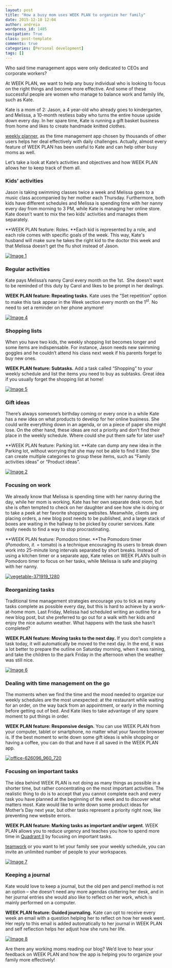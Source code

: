 ```yaml
---
layout: post
title: "How a busy mom uses WEEK PLAN to organize her family"
date: 2015-12-18 12:04
author: andreia
wordpress_id: 1485
navigation: True
class: post-template
comments: true
categories: [Personal development]
tags: []
---
```



Who said time management apps were only dedicated to CEOs and corporate workers?


At WEEK PLAN, we want to help any busy individual who is looking to focus on the right things and become more effective. And some of these successful people are women who manage to balance work and family life, such as Kate.


Kate is a mom of 2: Jason, a 4 year-old who already goes to kindergarten, and Melissa, a 10-month restless baby who turns the entire house upside down every day. In her spare time, Kate is running a gift basket business from home and likes to create handmade knitted clothes.


[weekly planner](http://weekplan.net), as the time management app chosen by thousands of other users helps her deal effectively with daily challenges. Actually, almost every feature of WEEK PLAN has been useful to Kate and can help other busy moms as well.


Let’s take a look at Kate’s activities and objectives and how WEEK PLAN allows her to keep track of them all.


### Kids’ activities



Jason is taking swimming classes twice a week and Melissa goes to a music class accompanied by her mother each Thursday. Furthermore, both kids have different schedules and Melissa is spending time with her nanny every day from morning to 3 PM, while Kate is managing her online store. Kate doesn’t want to mix the two kids’ activities and manages them separately.


**WEEK PLAN feature: Roles. **Each kid is represented by a role, and each role comes with specific goals of the week. This way, Kate's husband will make sure he takes the right kid to the doctor this week and that Melissa doesn’t get the flu shot instead of Jason.


<a href="/assets/images/uploads/1485-Image-1.png">![Image 1](/assets/images/uploads/1485-Image-1.png)</a>


### Regular activities



Kate pays Melissa’s nanny Carol every month on the 1st.  She doesn’t want to be reminded of this duty by Carol and likes to be prompt in her dealings.


**WEEK PLAN feature: Repeating tasks.** Kate uses the “Set repetition” option to make this task appear in the Week section every month on the 1<sup>st</sup>. No need to set a reminder on her phone anymore!


<a href="/assets/images/uploads/1485-Image-4.png">![Image 4](/assets/images/uploads/1485-Image-4.png)</a>


### Shopping lists



When you have two kids, the weekly shopping list becomes longer and some items are indispensable. For instance, Jason needs new swimming goggles and he couldn’t attend his class next week if his parents forget to buy new ones.


**WEEK PLAN feature: Subtasks.** Add a task called “Shopping” to your weekly schedule and list the items you need to buy as subtasks. Great idea if you usually forget the shopping list at home!


<a href="/assets/images/uploads/1485-Image-5.png">![Image 5](/assets/images/uploads/1485-Image-5.png)</a>


### Gift ideas



There’s always someone’s birthday coming or every once in a while Kate has a new idea on what products to develop for her online business. She could write everything down in an agenda, or on a piece of paper she might lose. On the other hand, these ideas are not a priority and don’t find their place in the weekly schedule. Where could she put them safe for later use?


**WEEK PLAN feature: Parking lot. **Kate can dump any new idea in the Parking lot, without worrying that she may not be able to find it later. She can create multiple categories to group these items, such as “Family activities ideas” or “Product ideas”.


<a href="/assets/images/uploads/1485-Image-2.png">![Image 2](/assets/images/uploads/1485-Image-2.png)</a>


### Focusing on work



We already know that Melissa is spending time with her nanny during the day, while her mom is working. Kate has her own separate desk room, but she is often tempted to check on her daughter and see how she is doing or to take a peek at her favorite shopping websites. Meanwhile, clients are placing orders, a new blog post needs to be published, and a large stack of boxes are waiting in the hallway to be picked by courier services. Kate really needs to find a way to stop procrastinating.


**WEEK PLAN feature: Pomodoro timer. **The Pomodoro timer (*Pomodoro, it.* = tomato) is a technique encouraging its users to break down work into 25-minute long intervals separated by short breaks. Instead of using a kitchen timer or a separate app, Kate relies on WEEK PLAN’s built-in Pomodoro timer to focus on her tasks, while Melissa is safe and playing with her nanny.


<a href="http://54.173.16.9/wp-content/uploads/2015/12/vegetable-371919_1280.jpg">![vegetable-371919_1280](/assets/images/uploads/1485-vegetable-371919_1280-1024x682.jpg)</a>


### Reorganizing tasks



Traditional time management strategies encourage you to tick as many tasks complete as possible every day, but this is hard to achieve by a work-at-home mom. Last Friday, Melissa had scheduled writing an outline for a new blog post, but she preferred to go out for a walk with her kids and enjoy the nice autumn weather. What happens with the task she hasn’t completed?


**WEEK PLAN feature: Moving tasks to the next day.** If you don’t complete a task today, it will automatically be moved to the next day. In the end, it was a lot better to prepare the outline on Saturday morning, when it was raining, and take the children to the park Friday in the afternoon when the weather was still nice.


<a href="/assets/images/uploads/1485-Image-6.png">![Image 6](/assets/images/uploads/1485-Image-6.png)</a>


### Dealing with time management on the go



The moments when we find the time and the mood needed to organize our weekly schedules are the most unexpected: at the restaurant while waiting for an order, on the way back from an appointment, or early in the morning before getting out of bed. And Kate likes to take advantage of any spare moment to put things in order.


**WEEK PLAN feature: Responsive design.** You can use WEEK PLAN from your computer, tablet or smartphone, no matter what your favorite browser is. If the best moment to write down some gift ideas is while shopping or having a coffee, you can do that and have it all saved in the WEEK PLAN app.


<a href="/assets/images/uploads/1485-office-626096_960_720.jpg">![office-626096_960_720](/assets/images/uploads/1485-office-626096_960_720.jpg)</a>


### Focusing on important tasks



The idea behind WEEK PLAN is not doing as many things as possible in a shorter time, but rather concentrating on the most important activities. The realistic thing to do is to accept that you cannot complete each and every task you have planned at the beginning of the week and to discover what matters
most. Kate would like to write down some product ideas for Mother’s Day next year, but other tasks represent a priority right now, like preventing new website errors.


**WEEK PLAN feature: Marking tasks as important and/or urgent**. WEEK PLAN allows you to reduce urgency and teaches you how to spend more time in [Quadrant II](http://weekplan.net/online-course-time-management/how-to-spend-more-time-quadrant-2/) by focusing on important tasks.


[teamwork](http://weekplan.net/team-task-management/) or you want to let your family see your weekly schedule, you can invite an unlimited number of people to your workspaces.


<a href="/assets/images/uploads/1485-Image-7.png">![Image 7](/assets/images/uploads/1485-Image-7.png)</a>


### Keeping a journal



Kate would love to keep a journal, but the old pen and pencil method is not an option – she doesn’t need any more agendas cluttering her desk, and in her journal entries she would also like to reflect on her work, which is mainly performed on a computer.


**WEEK PLAN feature: Guided journaling.** Kate can opt to receive every week an email with a question helping her to reflect on how her week went. Her reply to this email is added automatically to her journal in WEEK PLAN and self reflection helps her adjust how she runs her life.


<a href="/assets/images/uploads/1485-Image-8.png">![Image 8](/assets/images/uploads/1485-Image-8.png)</a>


Are there any working moms reading our blog? We’d love to hear your feedback on WEEK PLAN and how the app is helping you to organize your family more effectively!


&nbsp;


&nbsp;


&nbsp;


&nbsp;


&nbsp;


&nbsp;


&nbsp;


&nbsp;


&nbsp;

